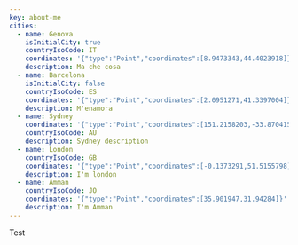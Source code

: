 ```yaml
---
key: about-me
cities:
  - name: Genova
    isInitialCity: true
    countryIsoCode: IT
    coordinates: '{"type":"Point","coordinates":[8.9473343,44.4023918]}'
    description: Ma che cosa
  - name: Barcelona
    isInitialCity: false
    countryIsoCode: ES
    coordinates: '{"type":"Point","coordinates":[2.0951271,41.3397004]}'
    description: M'enamora
  - name: Sydney
    coordinates: '{"type":"Point","coordinates":[151.2158203,-33.8704156]}'
    countryIsoCode: AU
    description: Sydney description
  - name: London
    countryIsoCode: GB
    coordinates: '{"type":"Point","coordinates":[-0.1373291,51.5155798]}'
    description: I'm london
  - name: Amman
    countryIsoCode: JO
    coordinates: '{"type":"Point","coordinates":[35.901947,31.94284]}'
    description: I'm Amman
---
```

Test
